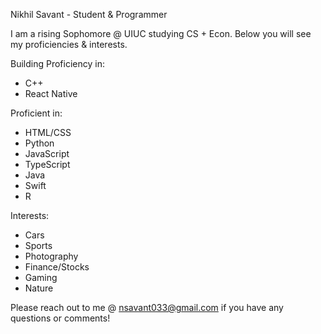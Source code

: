 Nikhil Savant - Student & Programmer                                                                                 

I am a rising Sophomore @ UIUC studying CS + Econ. Below you will see my proficiencies & interests. 

Building Proficiency in: 
- C++
- React Native

Proficient in: 
- HTML/CSS
- Python
- JavaScript
- TypeScript
- Java
- Swift
- R

Interests: 
- Cars
- Sports 
- Photography 
- Finance/Stocks
- Gaming
- Nature 

Please reach out to me @ nsavant033@gmail.com if you have any questions or comments!
